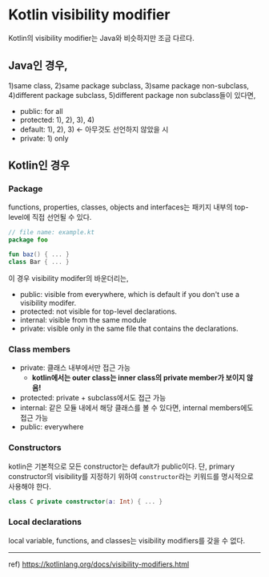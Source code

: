 # Kotlin visibility modifier

Kotlin의 visibility modifier는 Java와 비슷하지만 조금 다르다.

## Java인 경우, 
1)same class, 2)same package subclass, 3)same package non-subclass, 4)different package subclass, 5)different package non subclass들이 있다면,
- public: for all
- protected: 1), 2), 3), 4)
- default: 1), 2), 3) <- 아무것도 선언하지 않았을 시
- private: 1) only

## Kotlin인 경우
### Package
functions, properties, classes, objects and interfaces는 패키지 내부의 top-level에 직접 선언될 수 있다.
```kotlin
// file name: example.kt
package foo

fun baz() { ... }
class Bar { ... }
```
이 경우 visibility modifer의 바운더리는, 
- public: visible from everywhere, which is default if you don't use a visibility modifer.
- protected: not visible for top-level declarations.
- internal: visible from the same module
- private: visible only in the same file that contains the declarations.

### Class members
- private: 클래스 내부에서만 접근 가능
    - __kotlin에서는 outer class는 inner class의 private member가 보이지 않음!__
- protected: private + subclass에서도 접근 가능
- internal: 같은 모듈 내에서 해당 클래스를 볼 수 있다면, internal members에도 접근 가능
- public: everywhere

### Constructors
kotlin은 기본적으로 모든 constructor는 default가 public이다.
단, primary constructor의 visibility를 지정하기 위하여 `constructor`라는 키워드를 명시적으로 사용해야 한다.
```kotlin
class C private constructor(a: Int) { ... }
```

### Local declarations
local variable, functions, and classes는 visibility modifiers를 갖을 수 없다.


---
ref) https://kotlinlang.org/docs/visibility-modifiers.html